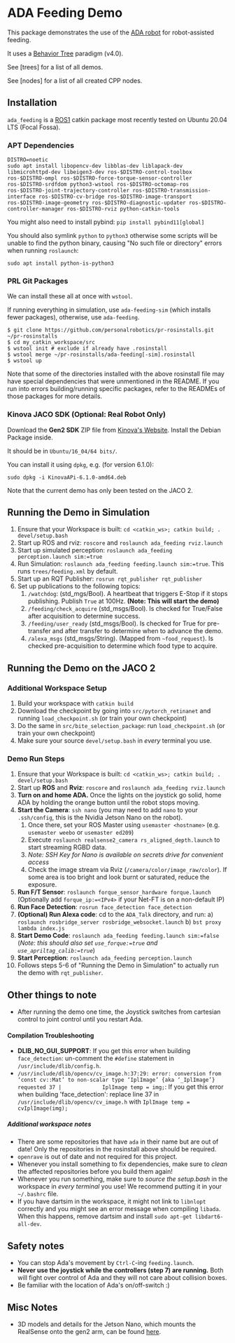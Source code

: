 # ADA Feeding Demo

This package demonstrates the use of the [ADA robot](https://github.com/personalrobotics/libada) for robot-assisted feeding.

It uses a [Behavior Tree](https://www.behaviortree.dev/) paradigm (v4.0).

See [trees] for a list of all demos.

See [nodes] for a list of all created CPP nodes.

## Installation

`ada_feeding` is a [ROS1](http://wiki.ros.org/ROS/Installation) catkin package most recently tested on Ubuntu 20.04 LTS (Focal Fossa).

### APT Dependencies
```
DISTRO=noetic
sudo apt install libopencv-dev libblas-dev liblapack-dev libmicrohttpd-dev libeigen3-dev ros-$DISTRO-control-toolbox ros-$DISTRO-ompl ros-$DISTRO-force-torque-sensor-controller ros-$DISTRO-srdfdom python3-wstool ros-$DISTRO-octomap-ros ros-$DISTRO-joint-trajectory-controller ros-$DISTRO-transmission-interface ros-$DISTRO-cv-bridge ros-$DISTRO-image-transport ros-$DISTRO-image-geometry ros-$DISTRO-diagnostic-updater ros-$DISTRO-controller-manager ros-$DISTRO-rviz python-catkin-tools
```

You might also need to install pybind: `pip install pybind11[global]`

You should also symlink `python` to `python3` otherwise some scripts will be unable to find the python binary, causing "No such file or directory" errors when running `roslaunch`:
```
sudo apt install python-is-python3
```

### PRL Git Packages

We can install these all at once with `wstool`.

If running everything in simulation, use `ada-feeding-sim` (which installs fewer packages), otherwise, use `ada-feeding`.

```
$ git clone https://github.com/personalrobotics/pr-rosinstalls.git ~/pr-rosinstalls
$ cd my_catkin_workspace/src
$ wstool init # exclude if already have .rosinstall
$ wstool merge ~/pr-rosinstalls/ada-feeding[-sim].rosinstall
$ wstool up
```

Note that some of the directories installed with the above rosinstall file may have special dependencies that were unmentioned in the README. If you run into errors building/running specific packages, refer to the READMEs of those packages for more details.

### Kinova JACO SDK (Optional: Real Robot Only)

Download the **Gen2 SDK** ZIP file from [Kinova's Website](https://www.kinovarobotics.com/resources). Install the Debian Package inside.

It should be in `Ubuntu/16_04/64 bits/`.

You can install it using `dpkg`, e.g. (for version 6.1.0):
```
sudo dpkg -i KinovaAPi-6.1.0-amd64.deb
```

Note that the current demo has only been tested on the JACO 2.

## Running the Demo in Simulation

1. Ensure that your Workspace is built: `cd <catkin_ws>; catkin build; . devel/setup.bash`
2. Start up ROS and rviz: `roscore` and `roslaunch ada_feeding rviz.launch`
3. Start up simulated perception: `roslaunch ada_feeding perception.launch sim:=true`
4. Run Simulation: `roslaunch ada_feeding feeding.launch sim:=true`. This runs `trees/feeding.xml` by default.
5. Start up an RQT Publisher: `rosrun rqt_publisher rqt_publisher`
6. Set up publications to the following topics:
    1. `/watchdog`: (std_mgs/Bool). A heartbeat that triggers E-Stop if it stops publishing. Publish `True` at 100Hz. **(Note: This will start the demo)**
    2. `/feeding/check_acquire` (std_msgs/Bool). Is checked for True/False after acquisition to determine success.
    3. `/feeding/user_ready` (std_msgs/Bool). Is checked for True for pre-transfer and after transfer to determine when to advance the demo.
    4. `/alexa_msgs` (std_msgs/String). (Mapped from `~food_request`). Is checked pre-acquisition to determine which food type to acquire.

## Running the Demo on the JACO 2

### Additional Workspace Setup

1) Build your workspace with `catkin build`
2) Download the checkpoint by going into `src/pytorch_retinanet` and running `load_checkpoint.sh` (or train your own checkpoint)
2) Do the same in `src/bite_selection_package`: run `load_checkpoint.sh` (or train your own checkpoint)
3) Make sure your source `devel/setup.bash` in *every* terminal you use.

### Demo Run Steps

1. Ensure that your Workspace is built: `cd <catkin_ws>; catkin build; . devel/setup.bash`
2. Start up **ROS** and **Rviz**: `roscore` and `roslaunch ada_feeding rviz.launch`
3. **Turn on and home ADA.** Once the lights on the joystick go solid, home ADA by holding the orange button until the robot stops moving.
4. **Start the Camera**: `ssh nano` (you may need to add `nano` to your `.ssh/config`, this is the Nvidia Jetson Nano on the robot).
    1. Once there, set your ROS Master using `usemaster <hostname>` (e.g. `usemaster weebo` or `usemaster ed209`)
    2. Execute `roslaunch realsense2_camera rs_aligned_depth.launch`  to start streaming RGBD data.
    3. *Note: SSH Key for Nano is available on secrets drive for convenient access*
    4. Check the image stream via Rviz (`/camera/color/image_raw/color`). If some area is too bright and look burnt or saturated, reduce the exposure.
5. **Run F/T Sensor**: `roslaunch forque_sensor_hardware forque.launch` (Optionally add `forque_ip:=<IPv4>` if your Net-FT is on a non-default IP)
6. **Run Face Detection**: `rosrun face_detection face_detection`
7. **(Optional) Run Alexa code**: cd to the `ADA_Talk` directory, and run:
      a) `roslaunch rosbridge_server rosbridge_websocket.launch`
      b) `bst proxy lambda index.js`
8. **Start Demo Code**: `roslaunch ada_feeding feeding.launch sim:=false` (*Note: this should also set `use_forque:=true` and `use_apriltag_calib:=true`*)
9. **Start Perception**: `roslaunch ada_feeding perception.launch`
10. Follows steps 5-6 of "Running the Demo in Simulation" to actually run the demo with `rqt_publisher`.

## Other things to note
- After running the demo one time, the Joystick switches from cartesian control to joint control until you restart Ada.

#### Compilation Troubleshooting

* **DLIB_NO_GUI_SUPPORT**: If you get this error when building `face_detection`: un-comment the `#define` statement in `/usr/include/dlib/config.h`.
* `/usr/include/dlib/opencv/cv_image.h:37:29: error: conversion from ‘const cv::Mat’ to non-scalar type ‘IplImage’ {aka ‘_IplImage’} requested
   37 |             IplImage temp = img;`: If you get this error when building 'face_detection': replace line 37 in `/usr/include/dlib/opencv/cv_image.h` with `IplImage temp = cvIplImage(img);`

##### Additional workspace notes
- There are some repositories that have `ada` in their name but are out of date! Only the repositories in the rosinstall above should be required.
- `openrave` is out of date and not required for this project.
- Whenever you install something to fix dependencies, make sure to _clean_ the affected repositories before you build them again!
- Whenever you run something, make sure to _source the setup.bash_ in the workspace in _every terminal_ you use! We recommend putting it in your `~/.bashrc` file.
- If you have dartsim in the workspace, it might not link to `libnlopt` correctly and you might see an error message when compiling `libada`. When this happens, remove dartsim and install `sudo apt-get libdart6-all-dev`.

## Safety notes
- You can stop Ada's movement by `Ctrl-C`-ing `feeding.launch`.
- **Never use the joystick while the controllers (step 7) are running.** Both will fight over control of Ada and they will not care about collision boxes.
- Be familiar with the location of Ada's on/off-switch :)

## Misc Notes
- 3D models and details for the Jetson Nano, which mounts the RealSense onto the gen2 arm, can be found [here](https://github.com/ramonidea/wireless-data-transmission/tree/master/wiki).
